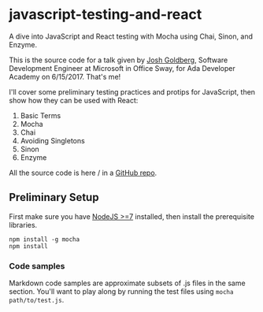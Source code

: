 # javascript-testing-and-react

A dive into JavaScript and React testing with Mocha using Chai, Sinon, and Enzyme.

This is the source code for a talk given by [Josh Goldberg](http://joshuakgoldberg.com), Software Development Engineer at Microsoft in Office Sway, for Ada Developer Academy on 6/15/2017. That's me!

I'll cover some preliminary testing practices and protips for JavaScript, then show how they can be used with React:

1. Basic Terms
2. Mocha
3. Chai
4. Avoiding Singletons
5. Sinon
6. Enzyme

All the source code is here / in a [GitHub repo](https://github.com/JoshuaKGoldberg/javascript-testing-and-react).

## Preliminary Setup

First make sure you have [NodeJS >=7](https://nodejs.org/en/download/) installed, then install the prerequisite libraries.

```shell
npm install -g mocha
npm install
```

### Code samples

Markdown code samples are approximate subsets of .js files in the same section. You'll want to play along by running the test files using `mocha path/to/test.js`.
